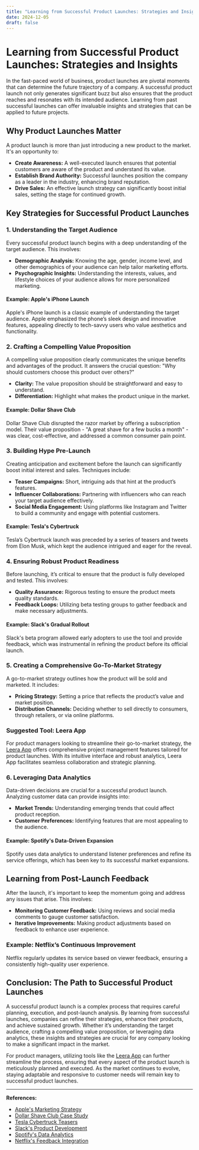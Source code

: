 ```yaml
---
title: "Learning from Successful Product Launches: Strategies and Insights"
date: 2024-12-05
draft: false
---
```

# Learning from Successful Product Launches: Strategies and Insights

In the fast-paced world of business, product launches are pivotal moments that can determine the future trajectory of a company. A successful product launch not only generates significant buzz but also ensures that the product reaches and resonates with its intended audience. Learning from past successful launches can offer invaluable insights and strategies that can be applied to future projects.

## Why Product Launches Matter

A product launch is more than just introducing a new product to the market. It's an opportunity to:

- **Create Awareness:** A well-executed launch ensures that potential customers are aware of the product and understand its value.
- **Establish Brand Authority:** Successful launches position the company as a leader in the industry, enhancing brand reputation.
- **Drive Sales:** An effective launch strategy can significantly boost initial sales, setting the stage for continued growth.

## Key Strategies for Successful Product Launches

### 1. Understanding the Target Audience

Every successful product launch begins with a deep understanding of the target audience. This involves:

- **Demographic Analysis:** Knowing the age, gender, income level, and other demographics of your audience can help tailor marketing efforts.
- **Psychographic Insights:** Understanding the interests, values, and lifestyle choices of your audience allows for more personalized marketing.

#### Example: Apple's iPhone Launch

Apple's iPhone launch is a classic example of understanding the target audience. Apple emphasized the phone’s sleek design and innovative features, appealing directly to tech-savvy users who value aesthetics and functionality.

### 2. Crafting a Compelling Value Proposition

A compelling value proposition clearly communicates the unique benefits and advantages of the product. It answers the crucial question: "Why should customers choose this product over others?"

- **Clarity:** The value proposition should be straightforward and easy to understand.
- **Differentiation:** Highlight what makes the product unique in the market.

#### Example: Dollar Shave Club

Dollar Shave Club disrupted the razor market by offering a subscription model. Their value proposition - "A great shave for a few bucks a month" - was clear, cost-effective, and addressed a common consumer pain point.

### 3. Building Hype Pre-Launch

Creating anticipation and excitement before the launch can significantly boost initial interest and sales. Techniques include:

- **Teaser Campaigns:** Short, intriguing ads that hint at the product’s features.
- **Influencer Collaborations:** Partnering with influencers who can reach your target audience effectively.
- **Social Media Engagement:** Using platforms like Instagram and Twitter to build a community and engage with potential customers.

#### Example: Tesla's Cybertruck

Tesla’s Cybertruck launch was preceded by a series of teasers and tweets from Elon Musk, which kept the audience intrigued and eager for the reveal.

### 4. Ensuring Robust Product Readiness

Before launching, it’s critical to ensure that the product is fully developed and tested. This involves:

- **Quality Assurance:** Rigorous testing to ensure the product meets quality standards.
- **Feedback Loops:** Utilizing beta testing groups to gather feedback and make necessary adjustments.

#### Example: Slack's Gradual Rollout

Slack's beta program allowed early adopters to use the tool and provide feedback, which was instrumental in refining the product before its official launch.

### 5. Creating a Comprehensive Go-To-Market Strategy

A go-to-market strategy outlines how the product will be sold and marketed. It includes:

- **Pricing Strategy:** Setting a price that reflects the product’s value and market position.
- **Distribution Channels:** Deciding whether to sell directly to consumers, through retailers, or via online platforms.

### Suggested Tool: Leera App

For product managers looking to streamline their go-to-market strategy, the [Leera App](https://leera.app) offers comprehensive project management features tailored for product launches. With its intuitive interface and robust analytics, Leera App facilitates seamless collaboration and strategic planning.

### 6. Leveraging Data Analytics

Data-driven decisions are crucial for a successful product launch. Analyzing customer data can provide insights into:

- **Market Trends:** Understanding emerging trends that could affect product reception.
- **Customer Preferences:** Identifying features that are most appealing to the audience.

#### Example: Spotify's Data-Driven Expansion

Spotify uses data analytics to understand listener preferences and refine its service offerings, which has been key to its successful market expansions.

## Learning from Post-Launch Feedback

After the launch, it's important to keep the momentum going and address any issues that arise. This involves:

- **Monitoring Customer Feedback:** Using reviews and social media comments to gauge customer satisfaction.
- **Iterative Improvements:** Making product adjustments based on feedback to enhance user experience.

### Example: Netflix’s Continuous Improvement

Netflix regularly updates its service based on viewer feedback, ensuring a consistently high-quality user experience.

## Conclusion: The Path to Successful Product Launches

A successful product launch is a complex process that requires careful planning, execution, and post-launch analysis. By learning from successful launches, companies can refine their strategies, enhance their products, and achieve sustained growth. Whether it’s understanding the target audience, crafting a compelling value proposition, or leveraging data analytics, these insights and strategies are crucial for any company looking to make a significant impact in the market.

For product managers, utilizing tools like the [Leera App](https://leera.app) can further streamline the process, ensuring that every aspect of the product launch is meticulously planned and executed. As the market continues to evolve, staying adaptable and responsive to customer needs will remain key to successful product launches.

---

**References:**
- [Apple's Marketing Strategy](https://www.macworld.co.uk/feature/apple-marketing-strategy-3657381/)
- [Dollar Shave Club Case Study](https://www.forbes.com/sites/stevennoble/2015/07/22/dollar-shave-club-case-study-how-to-create-a-powerful-value-proposition/)
- [Tesla Cybertruck Teasers](https://www.teslarati.com/tesla-cybertruck-teaser-elon-musk-twitter/)
- [Slack's Product Development](https://www.fastcompany.com/90237704/slack-at-work-how-the-messaging-platform-gets-its-own-work-done)
- [Spotify's Data Analytics](https://www.cnbc.com/2018/03/21/how-spotify-uses-big-data-to-perfect-its-streaming-service.html)
- [Netflix's Feedback Integration](https://www.forbes.com/sites/edwardsegal/2020/01/20/how-netflix-uses-customer-feedback-to-improve-its-content-and-services/)